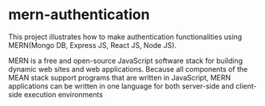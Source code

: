 # mern-authentication
This project illustrates how to make authentication functionalities using MERN(Mongo DB, Express JS, React JS, Node JS). 

MERN is a free and open-source JavaScript software stack for building dynamic web sites and web applications. Because all components of the MEAN stack support programs that are written in JavaScript, MERN applications can be written in one language for both server-side and client-side execution environments
